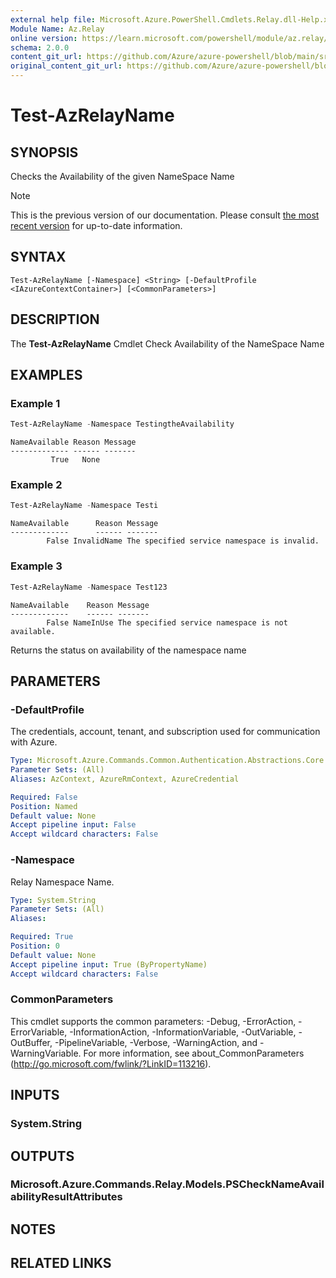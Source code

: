 ```yaml
---
external help file: Microsoft.Azure.PowerShell.Cmdlets.Relay.dll-Help.xml
Module Name: Az.Relay
online version: https://learn.microsoft.com/powershell/module/az.relay/test-azrelayname
schema: 2.0.0
content_git_url: https://github.com/Azure/azure-powershell/blob/main/src/Relay/Relay/help/Test-AzRelayName.md
original_content_git_url: https://github.com/Azure/azure-powershell/blob/main/src/Relay/Relay/help/Test-AzRelayName.md
---
```


# Test-AzRelayName

## SYNOPSIS
Checks the Availability of the given NameSpace Name

> [!NOTE]
>This is the previous version of our documentation. Please consult [the most recent version](/powershell/module/az.relay/test-azrelayname) for up-to-date information.

## SYNTAX

```
Test-AzRelayName [-Namespace] <String> [-DefaultProfile <IAzureContextContainer>] [<CommonParameters>]
```

## DESCRIPTION
The **Test-AzRelayName** Cmdlet Check Availability of the NameSpace Name

## EXAMPLES

### Example 1
```powershell
Test-AzRelayName -Namespace TestingtheAvailability
```

```output
NameAvailable Reason Message
------------- ------ -------
         True   None
```

### Example 2
```powershell
Test-AzRelayName -Namespace Testi
```

```output
NameAvailable      Reason Message
-------------      ------ -------
        False InvalidName The specified service namespace is invalid.
```

### Example 3
```powershell
Test-AzRelayName -Namespace Test123
```

```output
NameAvailable    Reason Message
-------------    ------ -------
        False NameInUse The specified service namespace is not available.
```

Returns the status on availability of the namespace name

## PARAMETERS

### -DefaultProfile
The credentials, account, tenant, and subscription used for communication with Azure.

```yaml
Type: Microsoft.Azure.Commands.Common.Authentication.Abstractions.Core.IAzureContextContainer
Parameter Sets: (All)
Aliases: AzContext, AzureRmContext, AzureCredential

Required: False
Position: Named
Default value: None
Accept pipeline input: False
Accept wildcard characters: False
```

### -Namespace
Relay Namespace Name.

```yaml
Type: System.String
Parameter Sets: (All)
Aliases:

Required: True
Position: 0
Default value: None
Accept pipeline input: True (ByPropertyName)
Accept wildcard characters: False
```

### CommonParameters
This cmdlet supports the common parameters: -Debug, -ErrorAction, -ErrorVariable, -InformationAction, -InformationVariable, -OutVariable, -OutBuffer, -PipelineVariable, -Verbose, -WarningAction, and -WarningVariable. For more information, see about_CommonParameters (http://go.microsoft.com/fwlink/?LinkID=113216).

## INPUTS

### System.String

## OUTPUTS

### Microsoft.Azure.Commands.Relay.Models.PSCheckNameAvailabilityResultAttributes

## NOTES

## RELATED LINKS
